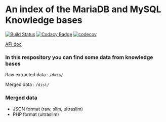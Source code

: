 # An index of the MariaDB and MySQL Knowledge bases

[![Build Status](https://travis-ci.com/williamdes/mariadb-mysql-kbs.svg?branch=master)](https://travis-ci.com/williamdes/mariadb-mysql-kbs)
[![Codacy Badge](https://api.codacy.com/project/badge/Grade/e89ffd4b2c8a4f14ae98c282c8934f31)](https://www.codacy.com/app/williamdes/mariadb-mysql-kbs?utm_source=github.com&amp;utm_medium=referral&amp;utm_content=williamdes/mariadb-mysql-kbs&amp;utm_campaign=Badge_Grade)
[![codecov](https://codecov.io/gh/williamdes/mariadb-mysql-kbs/branch/master/graph/badge.svg)](https://codecov.io/gh/williamdes/mariadb-mysql-kbs)

[API doc](https://williamdes.github.io/mariadb-mysql-kbs/Williamdes/MariaDBMySQLKBS.html)

### In this respository you can find some data from knowledge bases

Raw extracted data : `/data/`

Merged data : `/dist/`

### Merged data
- JSON format (raw, slim, ultraslim)
- PHP format (ultraslim)
